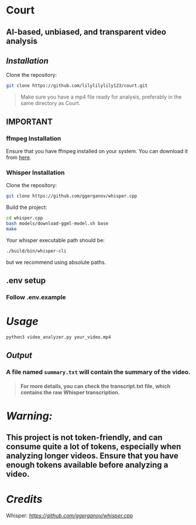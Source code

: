 # **Court**

## **AI-based, unbiased, and transparent video analysis**


## _Installation_

Clone the repository:
```bash
git clone https://github.com/lilylilylily123/court.git
```
> Make sure you have a mp4 file ready for analysis, preferably in the same directory as Court.

## IMPORTANT
### ffmpeg Installation
Ensure that you have ffmpeg installed on your system. You can download it from [here](https://ffmpeg.org/download.html).

### Whisper Installation

Clone the repository:
```bash
git clone https://github.com/ggerganov/whisper.cpp
```
Build the project:
```bash
cd whisper.cpp
bash models/download-ggml-model.sh base
make
```
Your whisper executable path should be:
```bash
./build/bin/whisper-cli
```
but we recommend using absolute paths.

## **.env setup**
### Follow .env.example


# _**Usage**_
```bash
python3 video_analyzer.py your_video.mp4
```
## _**Output**_
### A file named `summary.txt` will contain the summary of the video.
> #### For more details, you can check the transcript.txt file, which contains the raw Whisper transcription.


# _**Warning:**_
## This project is not token-friendly, and can consume quite a lot of tokens, especially when analyzing longer videos. Ensure that you have enough tokens available before analyzing a video.


# _**Credits**_

Whisper: _https://github.com/ggerganov/whisper.cpp_

